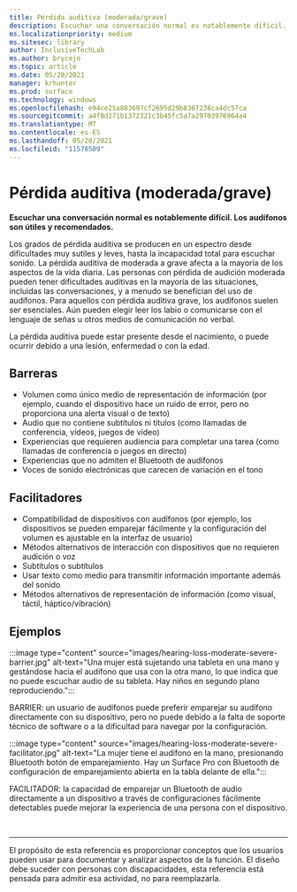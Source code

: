 ```yaml
---
title: Pérdida auditiva (moderada/grave)
description: Escuchar una conversación normal es notablemente difícil. Los audífonos son útiles y recomendados
ms.localizationpriority: medium
ms.sitesec: library
author: InclusiveTechLab
ms.author: brycejo
ms.topic: article
ms.date: 05/20/2021
manager: krhunter
ms.prod: surface
ms.technology: windows
ms.openlocfilehash: e94ce25a883697cf2695d29b8367238ca4dc57ca
ms.sourcegitcommit: a4f8d271b1372321c3b45fc5a7a29703976964a4
ms.translationtype: MT
ms.contentlocale: es-ES
ms.lasthandoff: 05/20/2021
ms.locfileid: "11578509"
---
```

# <a name="hearing-loss-moderatesevere"></a>Pérdida auditiva (moderada/grave)

**Escuchar una conversación normal es notablemente difícil. Los audífonos son útiles y recomendados.**

Los grados de pérdida auditiva se producen en un espectro desde dificultades muy sutiles y leves, hasta la incapacidad total para escuchar sonido. La pérdida auditiva de moderada a grave afecta a la mayoría de los aspectos de la vida diaria. Las personas con pérdida de audición moderada pueden tener dificultades auditivas en la mayoría de las situaciones, incluidas las conversaciones, y a menudo se benefician del uso de audífonos. Para aquellos con pérdida auditiva grave, los audífonos suelen ser esenciales. Aún pueden elegir leer los labio o comunicarse con el lenguaje de señas u otros medios de comunicación no verbal.

La pérdida auditiva puede estar presente desde el nacimiento, o puede ocurrir debido a una lesión, enfermedad o con la edad.

## <a name="barriers"></a>Barreras
* Volumen como único medio de representación de información (por ejemplo, cuando el dispositivo hace un ruido de error, pero no proporciona una alerta visual o de texto)
* Audio que no contiene subtítulos ni títulos (como llamadas de conferencia, vídeos, juegos de vídeo)
* Experiencias que requieren audiencia para completar una tarea (como llamadas de conferencia o juegos en directo)
* Experiencias que no admiten el Bluetooth de audífonos
* Voces de sonido electrónicas que carecen de variación en el tono

## <a name="facilitators"></a>Facilitadores
* Compatibilidad de dispositivos con audífonos (por ejemplo, los dispositivos se pueden emparejar fácilmente y la configuración del volumen es ajustable en la interfaz de usuario)
* Métodos alternativos de interacción con dispositivos que no requieren audición o voz
* Subtítulos o subtítulos
* Usar texto como medio para transmitir información importante además del sonido
* Métodos alternativos de representación de información (como visual, táctil, háptico/vibración)

## <a name="examples"></a>Ejemplos

:::image type="content" source="images/hearing-loss-moderate-severe-barrier.jpg" alt-text="Una mujer está sujetando una tableta en una mano y gestándose hacia el audífono que usa con la otra mano, lo que indica que no puede escuchar audio de su tableta. Hay niños en segundo plano reproduciendo.":::

BARRIER: un usuario de audífonos puede preferir emparejar su audífono directamente con su dispositivo, pero no puede debido a la falta de soporte técnico de software o a la dificultad para navegar por la configuración. 

:::image type="content" source="images/hearing-loss-moderate-severe-facilitator.jpg" alt-text="La mujer tiene el audífono en la mano, presionando Bluetooth botón de emparejamiento. Hay un Surface Pro con Bluetooth de configuración de emparejamiento abierta en la tabla delante de ella.":::

FACILITADOR: la capacidad de emparejar un Bluetooth de audio directamente a un dispositivo a través de configuraciones fácilmente detectables puede mejorar la experiencia de una persona con el dispositivo. 


&nbsp;

[comment]: # (Instrucción Footer)
___
El propósito de esta referencia es proporcionar conceptos que los usuarios pueden usar para documentar y analizar aspectos de la función. El diseño debe suceder con personas con discapacidades, esta referencia está pensada para admitir esa actividad, no para reemplazarla. 